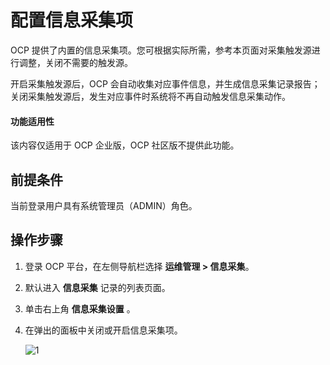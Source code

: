 # 配置信息采集项

OCP 提供了内置的信息采集项。您可根据实际所需，参考本页面对采集触发源进行调整，关闭不需要的触发源。

开启采集触发源后，OCP 会自动收集对应事件信息，并生成信息采集记录报告；关闭采集触发源后，发生对应事件时系统将不再自动触发信息采集动作。

<main id="notice" type='notice'>
<h4>功能适用性</h4>
<p>该内容仅适用于 OCP 企业版，OCP 社区版不提供此功能。</p>
</main>

## 前提条件

当前登录用户具有系统管理员（ADMIN）角色。

## 操作步骤

1. 登录 OCP 平台，在左侧导航栏选择 **运维管理 > 信息采集**。

2. 默认进入 **信息采集** 记录的列表页面。

3. 单击右上角 **信息采集设置** 。

4. 在弹出的面板中关闭或开启信息采集项。

    ![1](https://obbusiness-private.oss-cn-shanghai.aliyuncs.com/doc/img/ocp/430/%E4%BF%A1%E6%81%AF%E9%87%87%E9%9B%86%E8%AE%BE%E7%BD%AE.png)
